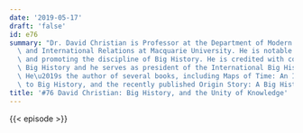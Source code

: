 ```yaml
---
date: '2019-05-17'
draft: 'false'
id: e76
summary: "Dr. David Christian is Professor at the Department of Modern History, Politics\
  \ and International Relations at Macquarie University. He is notable for teaching\
  \ and promoting the discipline of Big History. He is credited with coining the term\
  \ Big History and he serves as president of the International Big History Association.\
  \ He\u2019s the author of several books, including Maps of Time: An Introduction\
  \ to Big History, and the recently published Origin Story: A Big History of Everything.&nbsp;"
title: '#76 David Christian: Big History, and the Unity of Knowledge'
---
```

{{< episode >}}
